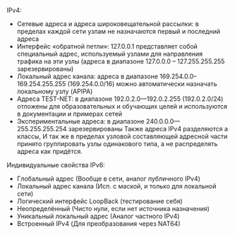 IPv4:
 - Сетевые адреса и адреса широковещательной рассылки: в пределах каждой сети узлам не назначаются первый и последний адреса 
 - Интерфейс «обратной петли»: 127.0.0.1 представляет собой специальный адрес, используемый узлами для направления трафика на эти узлы (адреса в диапазоне 127.0.0.0 – 127.255.255.255 зарезервированы) 
 - Локальный адрес канала: адреса в диапазоне 169.254.0.0– 169.254.255.255 (169.254.0.0/16) можно автоматически назначать локальному узлу (APIPA)
 - Адреса TEST-NET: в диапазоне 192.0.2.0—192.0.2.255 (192.0.2.0/24) отложены для образовательных и обучающих целей и используются в документации и примерах сетей
 - Экспериментальные адреса: в диапазоне 240.0.0.0— 255.255.255.254 зарезервированы
Также адреса IPv4 разделяются а классы,
И так же в пределах узловой составляющей адресной части принято группировать узлы одинакового типа, а не распределять адреса как придётся.

Индивидуальные свойства IPv6:
- Глобальный адрес (Вообще в сети, аналог публичного IPv4)
- Локальный адрес канала (Исп. с маской, и только для локальной сети)
- Логический интерфейс LoopBack (тестирование себя)
- Неопределённый (Чисто нули,  если нет источника назначения)
- Уникальный локальный адрес (Аналог частного IPv4)
- Встроенный IPv4 (Для преобразования через NAT64)